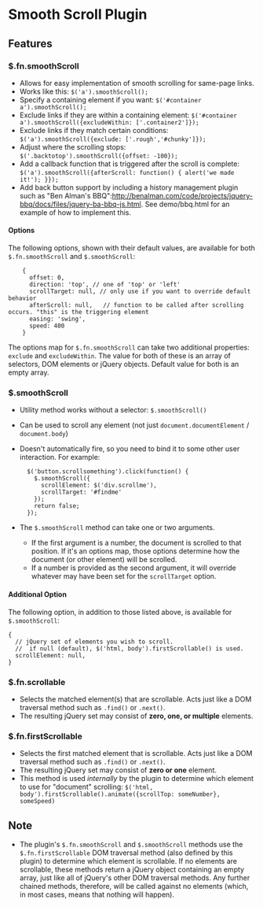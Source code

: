# Smooth Scroll Plugin

## Features

### $.fn.smoothScroll

* Allows for easy implementation of smooth scrolling for same-page links.
* Works like this: `$('a').smoothScroll();`
* Specify a containing element if you want: `$('#container a').smoothScroll();`
* Exclude links if they are within a containing element: `$('#container a').smoothScroll({excludeWithin: ['.container2']});`
* Exclude links if they match certain conditions: `$('a').smoothScroll({exclude: ['.rough','#chunky']});`
* Adjust where the scrolling stops: `$('.backtotop').smoothScroll({offset: -100});`
* Add a callback function that is triggered after the scroll is complete: `$('a').smoothScroll({afterScroll: function() { alert('we made it!'); }});`
* Add back button support by including a history management plugin such as "Ben Alman's BBQ":http://benalman.com/code/projects/jquery-bbq/docs/files/jquery-ba-bbq-js.html. See demo/bbq.html for an example of how to implement this.

#### Options

The following options, shown with their default values, are available for both `$.fn.smoothScroll` and `$.smoothScroll`:

        {
          offset: 0,
          direction: 'top', // one of 'top' or 'left'
          scrollTarget: null, // only use if you want to override default behavior
          afterScroll: null,   // function to be called after scrolling occurs. "this" is the triggering element
          easing: 'swing',
          speed: 400
        }

The options map for `$.fn.smoothScroll` can take two additional properties:
`exclude` and `excludeWithin`. The value for both of these is an array of
selectors, DOM elements or jQuery objects. Default value for both is an
empty array.


### $.smoothScroll

* Utility method works without a selector: `$.smoothScroll()`
* Can be used to scroll any element (not just `document.documentElement` /
  `document.body`)
* Doesn't automatically fire, so you need to bind it to some other user
  interaction. For example:

        $('button.scrollsomething').click(function() {
          $.smoothScroll({
            scrollElement: $('div.scrollme'),
            scrollTarget: '#findme'
          });
          return false;
        });

* The `$.smoothScroll` method can take one or two arguments.
    * If the first argument is a number, the document is scrolled to that 
    position. If it's an options map, those options determine how the
    document (or other element) will be scrolled.
    * If a number is provided as the second argument, it will override whatever may have been set for the `scrollTarget` option.

#### Additional Option
The following option, in addition to those listed above, is available
for `$.smoothScroll`:

    {
      // jQuery set of elements you wish to scroll.
      //  if null (default), $('html, body').firstScrollable() is used.
      scrollElement: null,
    }

### $.fn.scrollable

* Selects the matched element(s) that are scrollable. Acts just like a
  DOM traversal method such as `.find()` or `.next()`.
* The resulting jQuery set may consist of **zero, one, or multiple**
  elements.

### $.fn.firstScrollable

* Selects the first matched element that is scrollable. Acts just like a
  DOM traversal method such as `.find()` or `.next()`.
* The resulting jQuery set may consist of **zero or one** element.
* This method is used *internally* by the plugin to determine which element
  to use for "document" scrolling:
  `$('html, body').firstScrollable().animate({scrollTop: someNumber},
  someSpeed)`

## Note

* The plugin's `$.fn.smoothScroll` and `$.smoothScroll` methods use the 
`$.fn.firstScrollable` DOM traversal method (also defined by this plugin)
to determine which element is scrollable. If no elements are scrollable,
these methods return a jQuery object containing an empty array, just like
all of jQuery's other DOM traversal methods. Any further chained methods,
therefore, will be called against no elements (which, in most cases,
means that nothing will happen).
